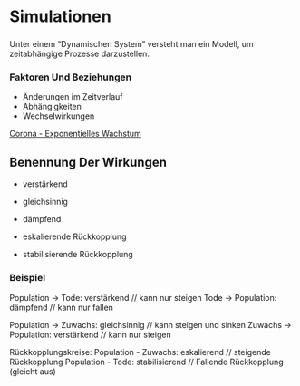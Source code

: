 # Simulationen

###

Unter einem “Dynamischen System” versteht man ein Modell, um zeitabhängige Prozesse darzustellen. 

### Faktoren Und Beziehungen

- Änderungen im Zeitverlauf
- Abhängigkeiten
- Wechselwirkungen

[Corona - Exponentielles Wachstum](Simulationen/Corona%20-%20Exponentielles%20Wachstum.md)

## Benennung Der Wirkungen

- verstärkend
- gleichsinnig
- dämpfend

- eskalierende Rückkopplung
- stabilisierende Rückkopplung

### Beispiel

Population -> Tode: verstärkend // kann nur steigen
Tode -> Population: dämpfend // kann nur fallen

Population -> Zuwachs: gleichsinnig // kann steigen und sinken
Zuwachs -> Population: verstärkend // kann nur steigen

Rückkopplungskreise:
Population - Zuwachs: eskalierend // steigende Rückkopplung
Population - Tode: stabilisierend // Fallende Rückkopplung (gleicht aus)